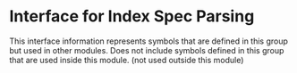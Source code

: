 
# Interface for Index Spec Parsing
This interface information represents symbols that are defined in this group but used in other modules.  Does not include symbols defined in this group that are used inside this module.
(not used outside this module)
